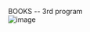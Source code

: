 BOOKS -- 3rd program  
![image](https://github.com/user-attachments/assets/1e7d813e-e0fb-452a-8822-ffc7e4277732)  